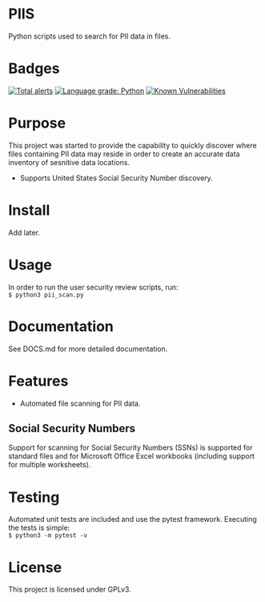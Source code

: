 # PIIS
Python scripts used to search for PII data in files.

# Badges
[![Total alerts](https://img.shields.io/lgtm/alerts/g/bentleygd/PIIS.svg?logo=lgtm&logoWidth=18)](https://lgtm.com/projects/g/bentleygd/PIIS/alerts/)
[![Language grade: Python](https://img.shields.io/lgtm/grade/python/g/bentleygd/PIIS.svg?logo=lgtm&logoWidth=18)](https://lgtm.com/projects/g/bentleygd/PIIS/context:python)
[![Known Vulnerabilities](https://snyk.io/test/github/bentleygd/PIIS/badge.svg)](https://snyk.io/test/github/{username}/{repo})


# Purpose
This project was started to provide the capability to quickly discover where files containing PII data may reside in order to create an accurate data inventory of sesnitive data locations.

- Supports United States Social Security Number discovery.

# Install

Add later.

# Usage
In order to run the user security review scripts, run:  
`$ python3 pii_scan.py`  

# Documentation
See DOCS.md for more detailed documentation.

# Features
- Automated file scanning for PII data.
<h2>Social Security Numbers</h2>
Support for scanning for Social Security Numbers (SSNs) is supported for standard files and for Microsoft Office Excel workbooks (including support for multiple worksheets).

# Testing
Automated unit tests are included and use the pytest framework.  Executing the tests is simple:  
`$ python3 -m pytest -v`

# License
This project is licensed under GPLv3.
